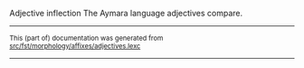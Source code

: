 Adjective inflection
The Aymara language adjectives compare.

* * *

<small>This (part of) documentation was generated from [src/fst/morphology/affixes/adjectives.lexc](https://github.com/giellalt/lang-aym/blob/main/src/fst/morphology/affixes/adjectives.lexc)</small>

---

